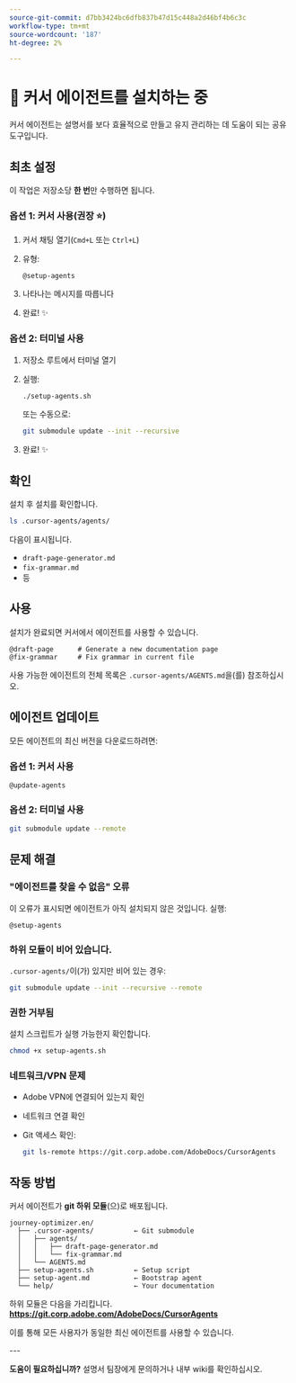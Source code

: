 ```yaml
---
source-git-commit: d7bb3424bc6dfb837b47d15c448a2d46bf4b6c3c
workflow-type: tm+mt
source-wordcount: '187'
ht-degree: 2%

---
```

# 🚀 커서 에이전트를 설치하는 중

커서 에이전트는 설명서를 보다 효율적으로 만들고 유지 관리하는 데 도움이 되는 공유 도구입니다.

## 최초 설정

이 작업은 저장소당 **한 번**&#x200B;만 수행하면 됩니다.

### 옵션 1: 커서 사용(권장 ⭐)

1. 커서 채팅 열기(`Cmd+L` 또는 `Ctrl+L`)
2. 유형:

   ```
   @setup-agents
   ```

3. 나타나는 메시지를 따릅니다
4. 완료! ✨

### 옵션 2: 터미널 사용

1. 저장소 루트에서 터미널 열기
2. 실행:

   ```bash
   ./setup-agents.sh
   ```

   또는 수동으로:

   ```bash
   git submodule update --init --recursive
   ```

3. 완료! ✨

## 확인

설치 후 설치를 확인합니다.

```bash
ls .cursor-agents/agents/
```

다음이 표시됩니다.
- `draft-page-generator.md`
- `fix-grammar.md`
- 등

## 사용

설치가 완료되면 커서에서 에이전트를 사용할 수 있습니다.

```
@draft-page      # Generate a new documentation page
@fix-grammar     # Fix grammar in current file
```

사용 가능한 에이전트의 전체 목록은 `.cursor-agents/AGENTS.md`을(를) 참조하십시오.

## 에이전트 업데이트

모든 에이전트의 최신 버전을 다운로드하려면:

### 옵션 1: 커서 사용

```
@update-agents
```

### 옵션 2: 터미널 사용

```bash
git submodule update --remote
```

## 문제 해결

### &quot;에이전트를 찾을 수 없음&quot; 오류

이 오류가 표시되면 에이전트가 아직 설치되지 않은 것입니다. 실행:

```
@setup-agents
```

### 하위 모듈이 비어 있습니다.

`.cursor-agents/`이(가) 있지만 비어 있는 경우:

```bash
git submodule update --init --recursive --remote
```

### 권한 거부됨

설치 스크립트가 실행 가능한지 확인합니다.

```bash
chmod +x setup-agents.sh
```

### 네트워크/VPN 문제

- Adobe VPN에 연결되어 있는지 확인
- 네트워크 연결 확인
- Git 액세스 확인:

  ```bash
  git ls-remote https://git.corp.adobe.com/AdobeDocs/CursorAgents
  ```

## 작동 방법

커서 에이전트가 **git 하위 모듈**(으)로 배포됩니다.

```
journey-optimizer.en/
  ├── .cursor-agents/          ← Git submodule
  │   ├── agents/
  │   │   ├── draft-page-generator.md
  │   │   └── fix-grammar.md
  │   └── AGENTS.md
  ├── setup-agents.sh          ← Setup script
  ├── setup-agent.md           ← Bootstrap agent
  └── help/                    ← Your documentation
```

하위 모듈은 다음을 가리킵니다.
**https://git.corp.adobe.com/AdobeDocs/CursorAgents**

이를 통해 모든 사용자가 동일한 최신 에이전트를 사용할 수 있습니다.

&#x200B;---

**도움이 필요하십니까?** 설명서 팀장에게 문의하거나 내부 wiki를 확인하십시오.

